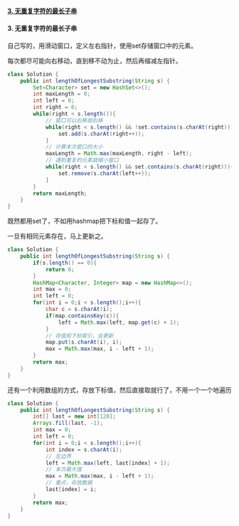 #### [3. 无重复字符的最长子串](https://leetcode-cn.com/problems/longest-substring-without-repeating-characters/)





#### 3. 无重复字符的最长子串 

自己写的，用滑动窗口，定义左右指针，使用set存储窗口中的元素。

每次都尽可能向右移动，直到移不动为止，然后再缩减左指针。

```java
class Solution {
    public int lengthOfLongestSubstring(String s) {
        Set<Character> set = new HashSet<>();
        int maxLength = 0; 
        int left = 0;
        int right = 0;
        while(right < s.length()){ 
            // 窗口可以右移就右移
            while(right < s.length() && !set.contains(s.charAt(right))){
                set.add(s.charAt(right++)); 
            }
            // 计算本次窗口的大小
            maxLength = Math.max(maxLength, right - left);
            // 遇到重复的元素就缩小窗口
            while(right < s.length() && set.contains(s.charAt(right))){
                set.remove(s.charAt(left++));
            }
        }
        return maxLength; 
    }
}
```

既然都用set了，不如用hashmap把下标和值一起存了。

一旦有相同元素存在，马上更新之。

```java
class Solution {
    public int lengthOfLongestSubstring(String s) {
        if(s.length() == 0){
            return 0;
        }
        HashMap<Character, Integer> map = new HashMap<>();
        int max = 0;
        int left = 0;
        for(int i = 0;i < s.length();i++){
            char c = s.charAt(i);
            if(map.containsKey(c)){
                left = Math.max(left, map.get(c) + 1);
            }
            // 存值和下标索引，会更新
            map.put(s.charAt(i), i);
            max = Math.max(max, i - left + 1);
        }
        return max;
    }
}
```

还有一个利用数组的方式，存放下标值，然后直接取就行了，不用一个一个地遍历

```java
class Solution {
    public int lengthOfLongestSubstring(String s) {
        int[] last = new int[128];
        Arrays.fill(last, -1);
        int max = 0;
        int left = 0;
        for(int i = 0;i < s.length();i++){
            int index = s.charAt(i);
            // 左边界
            left = Math.max(left, last[index] + 1);
            // 本次最大值
            max = Math.max(max, i - left + 1);
            // 重点，存放数据
            last[index] = i;
        }
        return max;
    }
}
```

